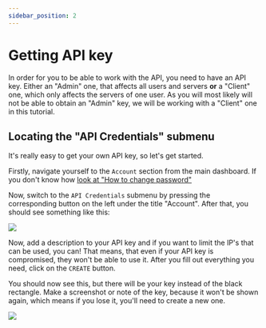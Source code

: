 ```yaml
---
sidebar_position: 2
---
```

# Getting API key
In order for you to be able to work with the API, you need to have an API key. Either an "Admin" one, that affects all users and servers **or** a "Client" one, which only affects the servers of one user. 
As you will most likely will not be able to obtain an "Admin" key, we will be working with a "Client" one in this tutorial.

## Locating the "API Credentials" submenu
It's really easy to get your own API key, so let's get started.

Firstly, navigate yourself to the `Account` section from the main dashboard.
If you don't know how [look at "How to change password"](https://wiki.zenet.host/docs/Getting%20started/changepassword "How to change password")

Now, switch to the `API Credentials` submenu by pressing the corresponding button on the left under the title "Account".
After that, you should see something like this:

![](https://cdn.discordapp.com/attachments/911733230795911230/949766185069715516/chrome_-_05-03-2022_21-29-06.png)

Now, add a description to your API key and if you want to limit the IP's that can be used, you can! That means, that even if your API key is compromised, they won't be able to use it. After you fill out everything you need, click on the `CREATE` button.

You should now see this, but there will be your key instead of the black rectangle. Make a screenshot or note of the key, because it won't be shown again, which means if you lose it, you'll need to create a new one.

![](https://cdn.discordapp.com/attachments/911733230795911230/949767469361406032/chrome_-_05-03-2022_21-35-18.png)
